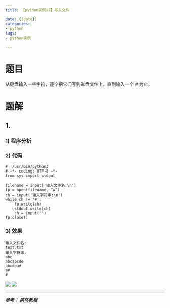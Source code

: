 ```yaml
---
title: 【python实例97】写入文件

date: {{date}}
categories:
- python
tags:
- python实例

---
```

# 题目
从键盘输入一些字符，逐个把它们写到磁盘文件上，直到输入一个 # 为止。

# 题解
## 1.
### 1) 程序分析
### 2) 代码

```
# !/usr/bin/python3
# -*- coding: UTF-8 -*-
from sys import stdout

filename = input('输入文件名:\n')
fp = open(filename, "w")
ch = input('输入字符串:\n')
while ch != '#':
    fp.write(ch)
    stdout.write(ch)
    ch = input('')
fp.close()

```

### 3) 效果
```
输入文件名:
text.txt
输入字符串:
abc
abcabcde
abcdea#
a#
#

```
![](https://i.loli.net/2019/09/09/hQyiTGYlIwtdmRx.png)
![](https://i.loli.net/2019/09/09/5KTX1JbV4ZkQNBG.png)


---
***参考：
[菜鸟教程](https://www.runoob.com/python/python-100-examples.html)***
